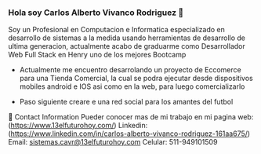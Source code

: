 ### Hola soy Carlos Alberto Vivanco Rodriguez 👋

Soy un Profesional en Computacion e Informatica especializado en desarrollo de sistemas a la medida usando herramientas de desarrollo de ultima generacion, actualmente acabo de graduarme como Desarrollador Web Full Stack en Henry uno de los mejores Bootcamp


- Actualmente me encuentro desarrolando un proyecto  de Eccomerce para una Tienda Comercial, la cual se podra ejecutar desde dispositivos mobiles android  e  IOS  asi como en la web, para luego comercializarlo

- Paso siguiente creare e una red social para los amantes del futbol

📲 Contact Information
Pueder conocer mas de mi trabajo en mi pagina web: (https://www.13elfuturohoy.com/)
Linkedin: (https://www.linkedin.com/in/carlos-alberto-vivanco-rodriguez-161aa675/)
Email: sistemas.cavr@13elfuturohoy.com
Celular: 511-949101509

